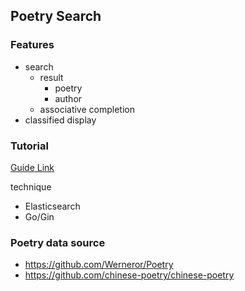 ## Poetry Search

### Features

- search
  - result
    - poetry
    - author
  - associative completion
- classified display

### Tutorial

[Guide Link](https://github.com/lyeka/poetry-search/blob/master/tutorial/README.md)

technique

- Elasticsearch
- Go/Gin



### Poetry data source

-  https://github.com/Werneror/Poetry
- https://github.com/chinese-poetry/chinese-poetry

